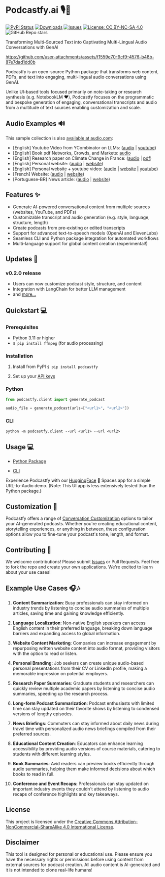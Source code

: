 # Podcastfy.ai 🎙️🤖
[![PyPi Status](https://img.shields.io/pypi/v/podcastfy)](https://pypi.org/project/podcastfy/)
[![Downloads](https://pepy.tech/badge/podcastfy)](https://pepy.tech/project/podcastfy)
[![Issues](https://img.shields.io/github/issues-raw/souzatharsis/podcastfy)](https://github.com/souzatharsis/podcastfy/issues)
[![License: CC BY-NC-SA 4.0](https://img.shields.io/badge/License-CC%20BY--NC--SA%204.0-lightgrey.svg)](https://creativecommons.org/licenses/by-nc-sa/4.0/)
![GitHub Repo stars](https://img.shields.io/github/stars/souzatharsis/podcastfy)

Transforming Multi-Sourced Text into Captivating Multi-Lingual Audio Conversations with GenAI

https://github.com/user-attachments/assets/f1559e70-9cf9-4576-b48b-87e7dad1dd0b

Podcastfy is an open-source Python package that transforms web content, PDFs, and text into engaging, multi-lingual audio conversations using GenAI. 

Unlike UI-based tools focused primarily on note-taking or research synthesis (e.g. NotebookLM ❤️), Podcastfy focuses on the programmatic and bespoke generation of engaging, conversational transcripts and audio from a multitude of text sources enabling customization and scale.

## Audio Examples 🔊

This sample collection is also [available at audio.com](https://audio.com/thatupiso/collections/podcastfy):
- [English] Youtube Video from YCombinator on LLMs: ([audio](https://audio.com/thatupiso/audio/ycombinator-llms) | [youtube](https://www.youtube.com/watch?v=eBVi_sLaYsc))
- [English] Book pdf Networks, Crowds, and Markets: [audio](https://audio.com/thatupiso/audio/networks)
- [English] Research paper on Climate Change in France: ([audio](https://audio.com/thatupiso/audio/agro-paper) | [pdf](./data/pdf/s41598-024-58826-w.pdf))
- [English] Personal website: ([audio](https://audio.com/thatupiso/audio/tharsis) | [website](https://www.souzatharsis.com))
- [English] Personal website + youtube video: ([audio](https://audio.com/thatupiso/audio/tharsis-ai) | [website](https://www.souzatharsis.com) | [youtube](https://www.youtube.com/watch?v=sJE1dE2dulg))
- [French] Website: ([audio](https://audio.com/thatupiso/audio/podcast-fr-agro) | [website](https://agroclim.inrae.fr/))
- [Portuguese-BR] News article: ([audio](https://audio.com/thatupiso/audio/podcast-thatupiso-br) | [website](https://noticias.uol.com.br/eleicoes/2024/10/03/nova-pesquisa-datafolha-quem-subiu-e-quem-caiu-na-disputa-de-sp-03-10.htm))

## Features ✨

- Generate AI-powered conversational content from multiple sources (websites, YouTube, and PDFs)
- Customizable transcript and audio generation (e.g. style, language, structure, length)
- Create podcasts from pre-existing or edited transcripts
- Support for advanced text-to-speech models (OpenAI and ElevenLabs)
- Seamless CLI and Python package integration for automated workflows
- Multi-language support for global content creation (experimental!)

## Updates 🚀

### v0.2.0 release
- Users can now customize podcast style, structure, and content
- Integration with LangChain for better LLM management
- and [more...](https://github.com/souzatharsis/podcastfy/discussions/38)

## Quickstart 💻

### Prerequisites
- Python 3.11 or higher
- `$ pip install ffmpeg` (for audio processing)

### Installation
1. Install from PyPI
  `$ pip install podcastfy`

2. Set up your [API keys](usage/config.md)

### Python
```python
from podcastfy.client import generate_podcast

audio_file = generate_podcast(urls=["<url1>", "<url2>"])
```
### CLI
```
python -m podcastfy.client --url <url1> --url <url2>
```
  
## Usage 💻

- [Python Package](podcastfy.ipynb)

- [CLI](usage/cli.md)

Experience Podcastfy with our [HuggingFace](https://huggingface.co/spaces/thatupiso/Podcastfy.ai_demo) 🤗 Spaces app for a simple URL-to-Audio demo. (Note: This UI app is less extensively tested than the Python package.)

## Customization 🔧

Podcastfy offers a range of [Conversation Customization](usage/conversation_custom.md) options to tailor your AI-generated podcasts. Whether you're creating educational content, storytelling experiences, or anything in between, these configuration options allow you to fine-tune your podcast's tone, length, and format.

## Contributing 🤝

We welcome contributions! Please submit [Issues](https://github.com/souzatharsis/podcastfy/issues) or Pull Requests. Feel free to fork the repo and create your own applications. We're excited to learn about your use cases!

## Example Use Cases 🎧🎶

1. **Content Summarization**: Busy professionals can stay informed on industry trends by listening to concise audio summaries of multiple articles, saving time and gaining knowledge efficiently.

2. **Language Localization**: Non-native English speakers can access English content in their preferred language, breaking down language barriers and expanding access to global information.

3. **Website Content Marketing**: Companies can increase engagement by repurposing written website content into audio format, providing visitors with the option to read or listen.

4. **Personal Branding**: Job seekers can create unique audio-based personal presentations from their CV or LinkedIn profile, making a memorable impression on potential employers.

5. **Research Paper Summaries**: Graduate students and researchers can quickly review multiple academic papers by listening to concise audio summaries, speeding up the research process.

6. **Long-form Podcast Summarization**: Podcast enthusiasts with limited time can stay updated on their favorite shows by listening to condensed versions of lengthy episodes.

7. **News Briefings**: Commuters can stay informed about daily news during travel time with personalized audio news briefings compiled from their preferred sources.

8. **Educational Content Creation**: Educators can enhance learning accessibility by providing audio versions of course materials, catering to students with different learning styles.

9. **Book Summaries**: Avid readers can preview books efficiently through audio summaries, helping them make informed decisions about which books to read in full.

10. **Conference and Event Recaps**: Professionals can stay updated on important industry events they couldn't attend by listening to audio recaps of conference highlights and key takeaways.


## License

This project is licensed under the [Creative Commons Attribution-NonCommercial-ShareAlike 4.0 International License](https://creativecommons.org/licenses/by-nc-sa/4.0/).

## Disclaimer

This tool is designed for personal or educational use. Please ensure you have the necessary rights or permissions before using content from external sources for podcast creation. All audio content is AI-generated and it is not intended to clone real-life humans!
